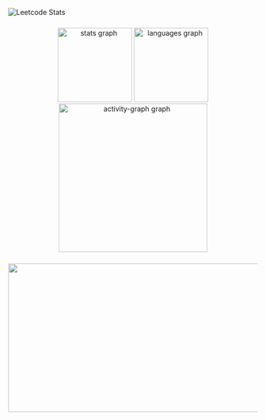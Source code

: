 ![Leetcode Stats](https://leetcard.jacoblin.cool/kr_AnSK?theme=dark)

###
 
<div align="center">
  <img src="https://github-readme-stats.vercel.app/api?username=sungyeong98&hide_title=true&hide_rank=false&show_icons=true&hide=stars,contribs&include_all_commits=false&count_private=true&disable_animations=false&theme=dracula&locale=en&hide_border=false&order=1" height="150" alt="stats graph"  />
  <img src="https://github-readme-stats.vercel.app/api/top-langs?username=sungyeong98&locale=en&hide_title=false&layout=compact&card_width=320&langs_count=5&theme=dracula&hide_border=false&order=2" height="150" alt="languages graph"  />
  <img src="https://github-readme-activity-graph.vercel.app/graph?username=sungyeong98&radius=16&theme=react&area=true&order=5" height="300" alt="activity-graph graph"  />
</div>

###

<a href="https://github.com/devxb/gitanimals">
<img
  src="https://render.gitanimals.org/farms/sungyeong98"
  width="600"
  height="300"
/>
</a>
